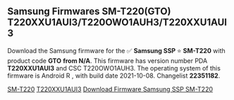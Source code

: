 <h2>Samsung Firmwares SM-T220(GTO) T220XXU1AUI3/T220OWO1AUH3/T220XXU1AUI3</h2>
Download the Samsung firmware for the ✅ <strong>Samsung SSP </strong> ⭐ <strong>SM-T220</strong> with product code <strong>GTO</strong> <strong> from N/A</strong>. This firmware has version number PDA <strong>T220XXU1AUI3</strong> and CSC T220OWO1AUH3. The operating system of this firmware is Android R , with build date 2021-10-08. Changelist <strong>22351182</strong>.


[SM-T220](https://samfirm.shop/samsung/model/SM-T220)
[T220XXU1AUI3](https://samfirm.shop/samsung/pda/T220XXU1AUI3)
[Download Firmware Samsung SSP SM-T220](https://samfirm.shop/samsung/firmware/463821)
